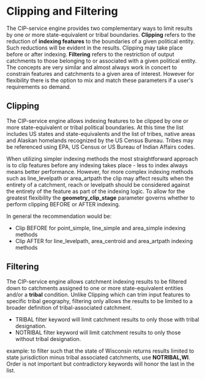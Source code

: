 # Clipping and Filtering 

The CIP-service engine provides two complementary ways to limit results by one or more state-equivalent or tribal boundaries.  **Clipping** refers to the reduction of __indexing features__ to the boundaries of a given political entity.  Such reductions will be evident in the results.  Clipping may take place before or after indexing.  **Filtering** refers to the restriction of output catchments to those belonging to or associated with a given political entity.  The concepts are very similar and almost always work in concert to constrain features and catchments to a given area of interest.  However for flexibility there is the option to mix and match these parameters if a user's requirements so demand. 

## Clipping

The CIP-service engine allows indexing features to be clipped by one or more state-equivalent or tribal political boundaries.  At this time the list includes US states and state-equivalents and the list of tribes, native areas and Alaskan homelands recognized by the US Census Bureau.  Tribes may be referenced using EPA, US Census or US Bureau of Indian Affairs codes.  

When utilizing simpler indexing methods the most straightforward approach is to clip features before any indexing takes place - less to index always means better performance.  However, for more complex indexing methods such as line_levelpath or area_artpath the clip may affect results when the entirety of a catchment, reach or levelpath should be considered against the entirety of the feature as part of the indexing logic.  To allow for the greatest flexibility the **geometry_clip_stage** parameter governs whether to perform clipping BEFORE or AFTER indexing.  

In general the recommendation would be:

* Clip BEFORE for point_simple, line_simple and area_simple indexing methods
* Clip AFTER for line_levelpath, area_centroid and area_artpath indexing methods

## Filtering

The CIP-service engine allows catchment indexing results to be filtered down to catchments assigned to one or more state-equivalent entities and/or a __tribal__ condition.  Unlike Clipping which can trim input features to specific tribal geography, filtering only allows the results to be limited to a broader definition of tribal-associated catchment. 

- TRIBAL filter keyword will limit catchment results to only those with tribal designation.
- NOTRIBAL filter keyword will limit catchment results to only those without tribal designation.

example: to filter such that the state of Wisconsin returns results limited to state jurisdiction minus tribal associated catchments, use __NOTRIBAL,WI__.  Order is not important but contradictory keywords will honor the last in the list.
